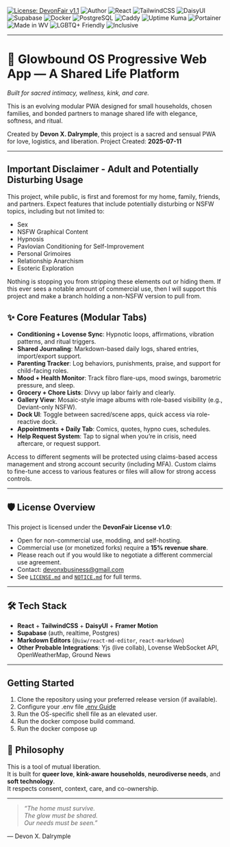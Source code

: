 [![License: DevonFair v1.1](https://img.shields.io/badge/license-DevonFair%20v1.0-purple)](./LICENSE.md)
![Author](https://img.shields.io/badge/Made%20by-Devon%20X.%20Dalrymple-purple?style=flat-square)
![React](https://img.shields.io/badge/React-20232a?logo=react&logoColor=61dafb)
![TailwindCSS](https://img.shields.io/badge/TailwindCSS-38bdf8?logo=tailwindcss&logoColor=white)
![DaisyUI](https://img.shields.io/badge/DaisyUI-pink?logo=daisyui&logoColor=white)
![Supabase](https://img.shields.io/badge/Supabase-3ecf8e?logo=supabase&logoColor=white)
![Docker](https://img.shields.io/badge/Docker-2496ed?logo=docker&logoColor=white)
![PostgreSQL](https://img.shields.io/badge/PostgreSQL-336791?logo=postgresql&logoColor=white)
![Caddy](https://img.shields.io/badge/Proxy-Caddy-15B0A2?style=flat-square)
![Uptime Kuma](https://img.shields.io/badge/Monitor-Uptime--Kuma-3C3C3C?style=flat-square)
![Portainer](https://img.shields.io/badge/Dashboard-Portainer-13BEF9?style=flat-square)
![Made in WV](https://img.shields.io/badge/Made%20in-West%20Virginia-35495E?style=flat-square&logo=leaflet)
![LGBTQ+ Friendly](https://img.shields.io/badge/LGBTQ%2B--friendly-Yes-ff69b4?style=flat-square&logo=rainbow)
![Inclusive](https://img.shields.io/badge/Inclusive-Yes-FFC0CB?style=flat-square&logo=heart)

---

# 🦋 Glowbound OS Progressive Web App — A Shared Life Platform  
_Built for sacred intimacy, wellness, kink, and care._

This is an evolving modular PWA designed for small households, chosen families, and bonded partners to manage shared life with elegance, softness, and ritual.

Created by **Devon X. Dalrymple**, this project is a sacred and sensual PWA for love, logistics, and liberation.
Project Created: **2025-07-11**

---

## Important Disclaimer - Adult and Potentially Disturbing Usage
This project, while public, is first and foremost for my home, family, friends, and partners. Expect features that include potentially disturbing or NSFW topics, including but not limited to:
- Sex
- NSFW Graphical Content
- Hypnosis
- Pavlovian Conditioning for Self-Improvement
- Personal Grimoires
- Relationship Anarchism
- Esoteric Exploration

Nothing is stopping you from stripping these elements out or hiding them. If this ever sees a notable amount of commercial use, then I will support this project and make a branch holding a non-NSFW version to pull from.

## ✨ Core Features (Modular Tabs)
- **Conditioning + Lovense Sync**: Hypnotic loops, affirmations, vibration patterns, and ritual triggers.
- **Shared Journaling**: Markdown-based daily logs, shared entries, import/export support.
- **Parenting Tracker**: Log behaviors, punishments, praise, and support for child-facing roles.
- **Mood + Health Monitor**: Track fibro flare-ups, mood swings, barometric pressure, and sleep.
- **Grocery + Chore Lists**: Divvy up labor fairly and clearly.
- **Gallery View**: Mosaic-style image albums with role-based visibility (e.g., Deviant-only NSFW).
- **Dock UI**: Toggle between sacred/scene apps, quick access via role-reactive dock.
- **Appointments + Daily Tab**: Comics, quotes, hypno cues, schedules.
- **Help Request System**: Tap to signal when you’re in crisis, need aftercare, or request support.

Access to different segments will be protected using claims-based access management and strong account security (including MFA). Custom claims to fine-tune access to various features or files will allow for strong access controls.

---

## 🛡 License Overview

This project is licensed under the **DevonFair License v1.0**:
- Open for non-commercial use, modding, and self-hosting.
- Commercial use (or monetized forks) require a **15% revenue share**.
- Please reach out if you would like to negotiate a different commercial use agreement.
- Contact: [devonxbusiness@gmail.com](mailto:devonxbusiness@gmail.com)
- See [`LICENSE.md`](./LICENSE.md) and [`NOTICE.md`](./NOTICE.md) for full terms.

---

## 🛠 Tech Stack

- **React** + **TailwindCSS** + **DaisyUI** + **Framer Motion**
- **Supabase** (auth, realtime, Postgres)
- **Markdown Editors** (`@uiw/react-md-editor`, `react-markdown`)
- **Other Probable Integrations**: Yjs (live collab), Lovense WebSocket API, OpenWeatherMap, Ground News

---

## Getting Started 
1. Clone the repository using your preferred release version (if available).
1. Configure your .env file [.env Guide](./documentation/setup/envFileGuide.md)
1. Run the OS-specific shell file as an elevated user.
1. Run the docker compose build command.
1. Run the docker compose up 

## 💖 Philosophy

This is a tool of mutual liberation.  
It is built for **queer love**, **kink-aware households**, **neurodiverse needs**, and **soft technology**.  
It respects consent, context, care, and co-ownership.

---

> _“The home must survive.  
> The glow must be shared.  
> Our needs must be seen.”_

— Devon X. Dalrymple
